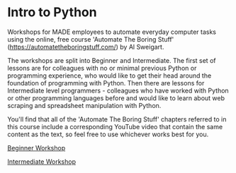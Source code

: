 # Intro to Python
Workshops for MADE employees to automate everyday computer tasks using the online, free course 'Automate The Boring
Stuff' (https://automatetheboringstuff.com/) by Al Sweigart.

The workshops are split into Beginner and Intermediate. The first set of lessons are for colleagues with no or minimal 
previous Python or programming experience, who would like to get their head around the foundation of programming with 
Python. Then there are lessons for Intermediate level programmers - colleagues who have worked with Python or other 
programming languages before and would like to learn about web scraping and spreadsheet manipulation with Python.

You'll find that all of the 'Automate The Boring Stuff' chapters referred to in this course include a corresponding
YouTube video that contain the same content as the text, so feel free to use whichever works best for you.

[Beginner Workshop](/beginner/beginner.md)

[Intermediate Workshop](/intermediate/webscraping.md)
